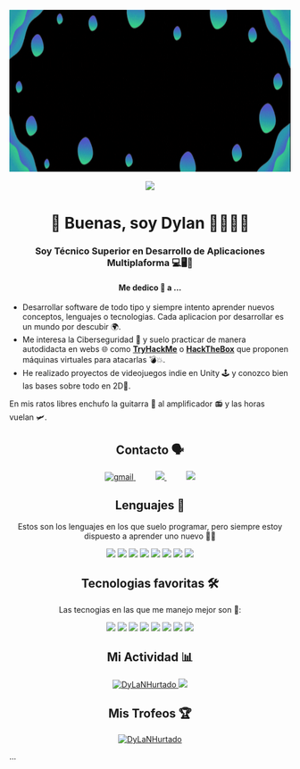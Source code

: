 <!-- Banner -->
<p align="center">
<img src="https://raw.githubusercontent.com/DyLaNHurtado/DyLaNHurtado/master/images/DyLaNHurtado.gif" height="290" alt="DyLaNHurtado"/>
</p>
<!--PROFILE VIEW CONT-->
<p align="center">
<img loading="lazy" src="https://komarev.com/ghpvc/?username=DyLaNHurtado&style=flat&color=42b983&label=PROFILE+VIEWS" />
</p>


<h1 align="center"> 👋 Buenas, soy Dylan 👨🏻‍💻👻 </h1>

  
  <h3 align="center"> Soy Técnico Superior en Desarrollo de Aplicaciones Multiplaforma 💻🖥️📱</h3>
  
  <h4 align="center"><b>Me dedico 💼 a</b> ... </h4>
  <p align="center">
  <ul>
  <li>Desarrollar software de todo tipo y siempre intento aprender nuevos conceptos, lenguajes o tecnologias.
  Cada aplicacion por desarrollar es un mundo por descubir 🌍.</li>
  
  <li>Me interesa la Ciberseguridad 🔐 y suelo practicar de manera autodidacta en webs 🌐 como <a href="https://tryhackme.com/" target="_blank"><b>TryHackMe</b></a> o <a href="https://www.hackthebox.com/" target="_blank"><b>HackTheBox</b></a> que proponen máquinas virtuales para atacarlas 💣💥.</li>
  
<li>He realizado proyectos de videojuegos indie en Unity 🕹️ y conozco bien las bases sobre todo en 2D👾.</li>


</ul>
  
  
  En mis ratos libres enchufo la guitarra 🎸 al amplificador 📻 y las horas vuelan 🛩️. 

</p>

<!-- Contacto  -->
<h2 align="center"> Contacto 🗣️ </h2>


<p align="center">
  
  <!-- Gmail -->
  <a href="mailto:dylanhurtado43@gmail.com">
    <img loading="lazy" src="https://imagepng.org/wp-content/uploads/2018/03/gmail-cone-icon-1.png" height="50" alt="gmail"/>
  </a>&nbsp;&nbsp;&nbsp;&nbsp;&nbsp;&nbsp;&nbsp;&nbsp;
    <!-- LinkedIn -->
  <a href="https://www.linkedin.com/in/dylan-hurtado-a88535225/">
    <img loading="lazy" src="https://logospng.org/download/linkedin/logo-linkedin-icon-1536.png" height="55"/>
  </a>&nbsp;&nbsp;&nbsp;&nbsp;&nbsp;&nbsp;&nbsp;&nbsp;
  <!-- Twitter -->
   <a href="https://twitter.com/DyLaNHurtado_">
    <img loading="lazy" src="https://cdn2.iconfinder.com/data/icons/minimalism/512/twitter.png" height="55"/>
  </a> 
</p>



<!-- Lenguajes -->
<h2 align="center"> Lenguajes 💬 </h2>
<p align="center">Estos son los lenguajes en los que suelo programar, pero siempre estoy dispuesto a aprender uno nuevo 🧠🤓</p>

<p align="center">
  <!--JAVA-->
  <img loading="lazy" src="https://user-images.githubusercontent.com/90937483/141752239-e0942533-e1dc-4bad-b714-86c052dffe09.png" 
  height="50" />
  <!--C#-->
  <img loading="lazy" src="http://www.freeiconspng.com/uploads/c-logo-icon-18.png" 
  height="50" />
  <!--PYTHON-->
  <img loading="lazy" src="https://user-images.githubusercontent.com/90937483/141752846-5629c1ae-1a7e-4c86-a558-7b4ee68cc26f.png" 
  height="50" />
  <!--BASH-->
  <img loading="lazy" src="https://img.icons8.com/plasticine/2x/bash.png" 
  height="60" />
  <!--HTML5-->
  <img loading="lazy" src="https://upload.wikimedia.org/wikipedia/commons/6/61/HTML5_logo_and_wordmark.svg" 
    height="60" />
  <!--CSS3-->
  <img loading="lazy" src="https://upload.wikimedia.org/wikipedia/commons/thumb/d/d5/CSS3_logo_and_wordmark.svg/180px-CSS3_logo_and_wordmark.svg.png" 
  height="60" />
  <!--SQL-->
  <img loading="lazy" src="http://www.faceofit.com/wp-content/uploads/2016/04/logoAzureSql.png" 
  height="50" />
  <!--KOTLIN-->
  <img loading="lazy" src="https://cdn.freebiesupply.com/logos/large/2x/kotlin-1-logo-png-transparent.png" 
  height="50" />
  </p>

  <!-- Tecnologias Favoritas -->
<h2 align="center"> Tecnologias favoritas 🛠️ </h2>
<p align="center"> Las tecnogias en las que me manejo mejor son 👀: </p>
<p align="center">
  <!--GIT-->
  <img loading="lazy" src="https://camo.githubusercontent.com/c084dd81e1577424180d491bd4cc9d4b9ff1268dfbf9142eb0ac442d61906c05/68747470733a2f2f6d69726f2e6d656469756d2e636f6d2f6d61782f3635302f312a7a7a7664526d484747584f4e5a7075513246657173512e706e67" 
  height="50" />
  <!--GITHUB-->
  <img loading="lazy" src="https://camo.githubusercontent.com/a57c02ec4694ccf6673a50dd66afde6ca08c8fa4ff4717cbafb6df352fd7878e/68747470733a2f2f64697374726561752e636f6d2f6769746875622e737667" 
  height="50" />
  <!--VISUAL_STUDIO-->
  <img loading="lazy" src="https://user-images.githubusercontent.com/674621/71187801-14e60a80-2280-11ea-94c9-e56576f76baf.png" 
  height="50" />
  <!--INTELLIJ-->
  <img loading="lazy" src="https://camo.githubusercontent.com/728910691bb690edee33bc5cfdf5c931f3b5d05a2f1dd3330766a09aa7a91698/68747470733a2f2f7265736f75726365732e6a6574627261696e732e636f6d2f73746f726167652f70726f64756374732f696e74656c6c696a2d696465612f696d672f6d6574612f696e74656c6c696a2d696465615f6c6f676f5f333030783330302e706e67" 
  height="55" />
  <!--DOCKER-->
  <img loading="lazy" src="https://camo.githubusercontent.com/2c530b38cb14e74d785ebe8d7bf1a649fb44d3e9f43a8dbc103dc01d1fbfce0e/68747470733a2f2f7777772e646f636b65722e636f6d2f73697465732f64656661756c742f66696c65732f64382f323031392d30372f766572746963616c2d6c6f676f2d6d6f6e6f6368726f6d617469632e706e67" 
    height="55" />
  <!--DBEAVER-->
  <img loading="lazy" src="https://camo.githubusercontent.com/2e214a26fab59cc2fce5a4b49e7b0a74c6ec4c03ded750486490b4eb5bd6c3ea/68747470733a2f2f75706c6f61642e77696b696d656469612e6f72672f77696b6970656469612f636f6d6d6f6e732f7468756d622f622f62352f444265617665725f6c6f676f2e7376672f3130323470782d444265617665725f6c6f676f2e7376672e706e67" 
  height="55" />
  <!--VIRTUALBOX-->
  <img loading="lazy" src="https://www.freepngimg.com/download/ubuntu/76636-icons-boxing-virtual-machine-computer-operating-systems.png" 
  height="55" />
  <!--ANDROID_STUDIO-->
  <img loading="lazy" src="https://1.bp.blogspot.com/-LgTa-xDiknI/X4EflN56boI/AAAAAAAAPuk/24YyKnqiGkwRS9-_9suPKkfsAwO4wHYEgCLcBGAsYHQ/s0/image9.png" 
  height="65" />
  </p>


<!-- Mi actividad -->
<h2 align="center"> Mi Actividad 📊 </h2>
<p align="center">
  
  <a href="https://github-readme-stats.vercel.app/api?username=DyLaNHurtado&show_icons=true&theme=dracula">
    <img loading="lazy" src="https://github-readme-stats.vercel.app/api?username=DyLaNHurtado&show_icons=true&theme=dracula" height="220" alt="DyLaNHurtado"/>
  </a> 
   <a href="https://github-readme-stats.vercel.app/api/top-langs/?username=DyLaNHurtado&theme=dracula">
    <img loading="lazy" src="https://github-readme-stats.vercel.app/api/top-langs/?username=DyLaNHurtado&theme=dracula" height="220"/>
  </a> 
</p>

<!-- Trofeos -->
<h2 align="center"> Mis Trofeos 🏆 </h2>
<p align="center">
  <a href="https://github.com/ryo-ma/github-profile-trophy"><img src="https://github-profile-trophy.vercel.app/?username=DyLaNHurtado&row=2&column=3&theme=onedark" alt="DyLaNHurtado" height= 250/></a>
</p>

...


<!--
**DyLaNHurtado/DyLaNHurtado** is a ✨ _special_ ✨ repository because its `README.md` (this file) appears on your GitHub profile.

Here are some ideas to get you started:

- 🔭 I’m currently working on ...
- 🌱 I’m currently learning ...
- 👯 I’m looking to collaborate on ...
- 🤔 I’m looking for help with ...
- 💬 Ask me about ...
- 📫 How to reach me: ...
- 😄 Pronouns: ...
- ⚡ Fun fact: ...
-->
